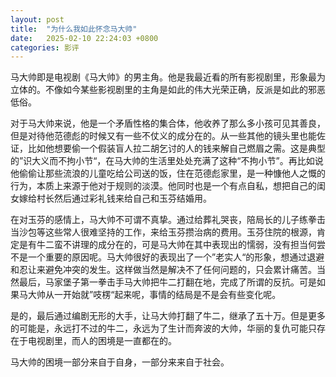```yaml
---
layout: post
title:  "为什么我如此怀念马大帅"
date:   2025-02-10 22:24:03 +0800
categories: 影评
---
```

马大帅即是电视剧《马大帅》的男主角。他是我最近看的所有影视剧里，形象最为立体的。不像如今某些影视剧里的主角是如此的伟大光荣正确，反派是如此的邪恶低俗。

对于马大帅来说，他是一个矛盾性格的集合体，他收养了那么多小孩可见其善良，但是对待他范德彪的时候又有一些不仗义的成分在的。从一些其他的镜头里也能佐证，比如他想要偷一个假装盲人拉二胡乞讨的人的钱来解自己燃眉之需。这是典型的”识大义而不拘小节“，在马大帅的生活里处处充满了这种“不拘小节”。再比如说他偷偷让那些流浪的儿童吃给公司送的饭，住在范德彪家里，是一种慷他人之慨的行为，本质上来源于他对于规则的淡漠。他同时也是一个有点自私，想把自己的闺女嫁给村长然后通过彩礼钱来给自己和玉芬结婚用。

在对玉芬的感情上，马大帅不可谓不真挚。通过给葬礼哭丧，陪局长的儿子练拳击当沙包等这些常人很难坚持的工作，来给玉芬攒治病的费用。玉芬住院的根源，肯定是有牛二蛮不讲理的成分在的，可是马大帅在其中表现出的懦弱，没有担当何尝不是一个重要的原因呢。马大帅很好的表现出了一个”老实人“的形象，想通过退避和忍让来避免冲突的发生。这样做当然是解决不了任何问题的，只会累计痛苦。当然最后，马家堡子第一拳击手马大帅把牛二打翻在地，完成了所谓的反抗。可是如果马大帅从一开始就”吱楞“起来呢，事情的结局是不是会有些变化呢。

是的，最后通过编剧无形的大手，让马大帅打翻了牛二，继承了五十万。但是更多的可能是，永远打不过的牛二，永远为了生计而奔波的大帅，华丽的复仇可能只存在于电视剧里，而人的困境是一直都在的。

马大帅的困境一部分来自于自身，一部分来来自于社会。